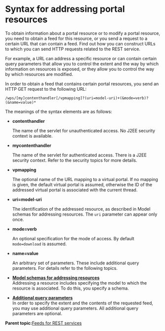 # Syntax for addressing portal resources

To obtain information about a portal resource or to modify a portal resource, you need to obtain a feed for this resource, or you send a request to a certain URL that can contain a feed. Find out how you can construct URLs to which you can send HTTP requests related to the REST service.

For example, a URL can address a specific resource or can contain certain query parameters that allow you to control the extent and the way by which information on resources is exposed, or they allow you to control the way by which resources are modified.

In order to obtain a feed that contains certain portal resources, you send an HTTP GET request to the following URL:

```
/wps/[my]contenthandler[/vpmapping]?(uri=model-uri)+(&mode=verb)?(&name=value)*
```

The meanings of the syntax elements are as follows:

-   **contenthandler**

    The name of the servlet for unauthenticated access. No J2EE security context is available.

-   **mycontenthandler**

    The name of the servlet for authenticated access. There is a J2EE security context. Refer to the security topics for more details.

-   **vpmapping**

    The optional name of the URL mapping to a virtual portal. If no mapping is given, the default virtual portal is assumed, otherwise the ID of the addressed virtual portal is associated with the current thread.

-   **uri=model-uri**

    The identification of the addressed resource, as described in Model schemas for addressing resources. The `uri` parameter can appear only once.

-   **mode=verb**

    An optional specification for the mode of access. By default `mode=download` is assumed.

-   **name=value**

    An arbitrary set of parameters. These include additional query parameters. For details refer to the following topics.


-   **[Model schemas for addressing resources](../dev/rest_addr_res.md)**  
Addressing a resource includes specifying the model to which the resource is associated. To do this, you specify a schema.
-   **[Additional query parameters](../dev/rest_addl_prms.md)**  
In order to specify the extent and the contents of the requested feed, you may use additional query parameters. All additional query parameters are optional.

**Parent topic:**[Feeds for REST services](../dev/rest_feed.md)

